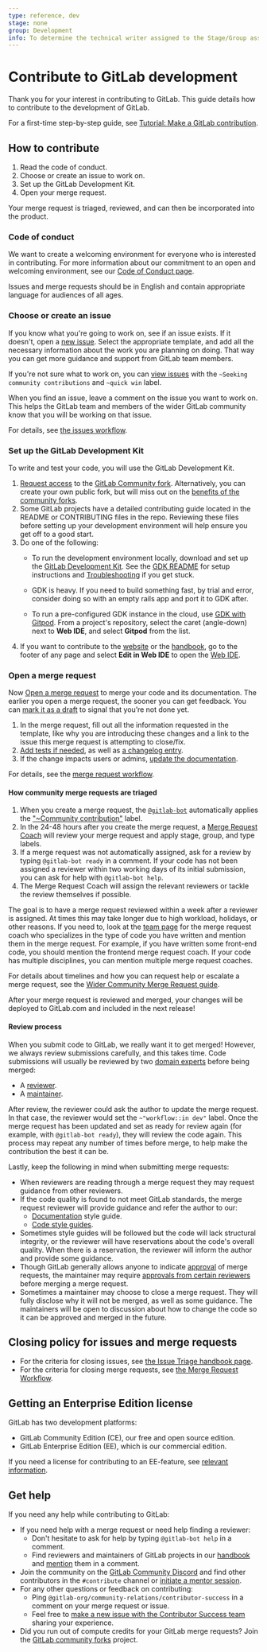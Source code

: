 ```yaml
---
type: reference, dev
stage: none
group: Development
info: To determine the technical writer assigned to the Stage/Group associated with this page, see https://about.gitlab.com/handbook/product/ux/technical-writing/#assignments
---
```


# Contribute to GitLab development

Thank you for your interest in contributing to GitLab. This guide details how
to contribute to the development of GitLab.

For a first-time step-by-step guide, see [Tutorial: Make a GitLab contribution](first_contribution.md).

## How to contribute

1. Read the code of conduct.
1. Choose or create an issue to work on.
1. Set up the GitLab Development Kit.
1. Open your merge request.

Your merge request is triaged, reviewed, and can then be incorporated into the product.

### Code of conduct

We want to create a welcoming environment for everyone who is interested in contributing.
For more information about our commitment to an open and welcoming environment, see our [Code of Conduct page](https://about.gitlab.com/community/contribute/code-of-conduct/).

Issues and merge requests should be in English and contain appropriate language
for audiences of all ages.

### Choose or create an issue

If you know what you're going to work on, see if an issue exists. If it doesn't,
open a [new issue](https://gitlab.com/gitlab-org/gitlab/-/issues/new?issue%5Bmilestone_id%5D=).
Select the appropriate template, and add all the necessary information about the work you are planning on doing.
That way you can get more guidance and support from GitLab team members.

If you're not sure what to work on, you can [view issues](https://gitlab.com/groups/gitlab-org/-/issues/?sort=updated_desc&state=opened&label_name%5B%5D=quick%20win&label_name%5B%5D=Seeking%20community%20contributions&first_page_size=100) with the
  `~Seeking community contributions` and `~quick win` label.

When you find an issue, leave a comment on the issue you want to work on.
This helps the GitLab team and members of the wider GitLab community know that you will be working on that issue.

For details, see [the issues workflow](issue_workflow.md).

### Set up the GitLab Development Kit

To write and test your code, you will use the GitLab Development Kit.

1. [Request access](https://gitlab.com/gitlab-community/meta#request-access-to-community-forks) to the [GitLab Community fork](https://gitlab.com/gitlab-community/meta). Alternatively, you can create your own public fork, but will miss out on the [benefits of the community forks](https://gitlab.com/gitlab-community/meta#why).
1. Some GitLab projects have a detailed contributing guide located in the README or CONTRIBUTING files in the repo. Reviewing these files before setting up your development environment will help ensure you get off to a good start.
1. Do one of the following:
   - To run the development environment locally, download and set up the
     [GitLab Development Kit](https://gitlab.com/gitlab-org/gitlab-development-kit).
     See the [GDK README](https://gitlab.com/gitlab-org/gitlab-development-kit/blob/main/README.md) for setup instructions
     and [Troubleshooting](https://gitlab.com/gitlab-org/gitlab-development-kit/-/blob/main/doc/troubleshooting.md) if you get stuck.

   - GDK is heavy. If you need to build something fast, by trial and error,
     consider doing so with an empty rails app and port it to GDK after.

   - To run a pre-configured GDK instance in the cloud, use [GDK with Gitpod](../../integration/gitpod.md).
     From a project's repository, select the caret (angle-down) next to **Web IDE**,
     and select **Gitpod** from the list.
1. If you want to contribute to the [website](https://about.gitlab.com/) or the [handbook](https://about.gitlab.com/handbook/),
   go to the footer of any page and select **Edit in Web IDE** to open the [Web IDE](../../user/project/web_ide/index.md).

### Open a merge request

Now [Open a merge request](../../user/project/merge_requests/creating_merge_requests.md)
to merge your code and its documentation. The earlier you open a merge request, the sooner
you can get feedback. You can [mark it as a draft](../../user/project/merge_requests/drafts.md)
to signal that you’re not done yet.

1. In the merge request, fill out all the information requested in the template,
   like why you are introducing these changes and a link to the issue this merge request is attempting to close/fix.
1. [Add tests if needed](../testing_guide/best_practices.md), as well as [a changelog entry](../changelog.md).
1. If the change impacts users or admins, [update the documentation](../documentation/index.md).

For details, see the [merge request workflow](merge_request_workflow.md).

#### How community merge requests are triaged

1. When you create a merge request, the [`@gitlab-bot`](https://gitlab.com/gitlab-bot) automatically applies
   the ["~Community contribution"](https://about.gitlab.com/handbook/engineering/quality/triage-operations/#ensure-quick-feedback-for-community-contributions) label.
1. In the 24-48 hours after you create the merge request, a
   [Merge Request Coach](https://about.gitlab.com/handbook/marketing/community-relations/contributor-success/merge-request-coach-lifecycle.html)
   will review your merge request and apply stage, group, and type labels.
1. If a merge request was not automatically assigned, ask for a review by typing `@gitlab-bot ready` in a comment.
   If your code has not been assigned a reviewer within two working days of its initial submission, you can ask
   for help with `@gitlab-bot help`.
1. The Merge Request Coach will assign the relevant reviewers or tackle the review themselves if possible.

The goal is to have a merge request reviewed within a week after a reviewer is assigned. At times this may take longer due to high workload, holidays, or other reasons.
If you need to, look at the [team page](https://about.gitlab.com/company/team/) for the merge request coach who specializes in
the type of code you have written and mention them in the merge request. For example, if you have
written some front-end code, you should mention the frontend merge request coach. If
your code has multiple disciplines, you can mention multiple merge request coaches.

For details about timelines and how you can request help or escalate a merge request,
see the [Wider Community Merge Request guide](https://about.gitlab.com/handbook/engineering/quality/merge-request-triage/).

After your merge request is reviewed and merged, your changes will be deployed to GitLab.com and included in the next release!

#### Review process

When you submit code to GitLab, we really want it to get merged! However, we always review
submissions carefully, and this takes time. Code submissions will usually be reviewed by two
[domain experts](../code_review.md#domain-experts) before being merged:

- A [reviewer](../code_review.md#the-responsibility-of-the-reviewer).
- A [maintainer](../code_review.md#the-responsibility-of-the-maintainer).

After review, the reviewer could ask the author to update the merge request. In that case, the reviewer would set the `~"workflow::in dev"` label.
Once the merge request has been updated and set as ready for review again (for example, with `@gitlab-bot ready`), they will review the code again.
This process may repeat any number of times before merge, to help make the contribution the best it can be.

Lastly, keep the following in mind when submitting merge requests:

- When reviewers are reading through a merge request they may request guidance from other
  reviewers.
- If the code quality is found to not meet GitLab standards, the merge request reviewer will
  provide guidance and refer the author to our:
  - [Documentation](../documentation/styleguide/index.md) style guide.
  - [Code style guides](style_guides.md).
- Sometimes style guides will be followed but the code will lack structural integrity, or the
  reviewer will have reservations about the code's overall quality. When there is a reservation,
  the reviewer will inform the author and provide some guidance.
- Though GitLab generally allows anyone to indicate
  [approval](../../user/project/merge_requests/approvals/index.md) of merge requests, the
  maintainer may require [approvals from certain reviewers](../code_review.md#approval-guidelines)
  before merging a merge request.
- Sometimes a maintainer may choose to close a merge request. They will fully disclose why it will not
  be merged, as well as some guidance. The maintainers will be open to discussion about how to change
  the code so it can be approved and merged in the future.

## Closing policy for issues and merge requests

- For the criteria for closing issues, see [the Issue Triage handbook page](https://about.gitlab.com/handbook/engineering/quality/issue-triage/#outdated-issues).
- For the criteria for closing merge requests, see [the Merge Request Workflow](merge_request_workflow.md).

## Getting an Enterprise Edition license

GitLab has two development platforms:

- GitLab Community Edition (CE), our free and open source edition.
- GitLab Enterprise Edition (EE), which is our commercial edition.

If you need a license for contributing to an EE-feature, see
[relevant information](https://about.gitlab.com/handbook/marketing/community-relations/contributor-success/community-contributors-workflows.html#contributing-to-the-gitlab-enterprise-edition-ee).

## Get help

If you need any help while contributing to GitLab:

- If you need help with a merge request or need help finding a reviewer:
  - Don't hesitate to ask for help by typing `@gitlab-bot help` in a comment.
  - Find reviewers and maintainers of GitLab projects in our
    [handbook](https://about.gitlab.com/handbook/engineering/projects/) and
    [mention](../../user/group/subgroups/index.md#mention-subgroups) them in a comment.
- Join the community on the [GitLab Community Discord](https://discord.com/invite/gitlab) and find other
  contributors in the `#contribute` channel or [initiate a mentor session](https://about.gitlab.com/community/contribute/mentor-sessions/).
- For any other questions or feedback on contributing:
  - Ping `@gitlab-org/community-relations/contributor-success` in a comment on your merge request or issue.
  - Feel free to [make a new issue with the Contributor Success team](https://gitlab.com/gitlab-org/community-relations/contributor-success/team-task/-/issues/) sharing your experience.
- Did you run out of compute credits for your GitLab merge requests? Join the [GitLab community forks](https://gitlab.com/gitlab-community/meta) project.
